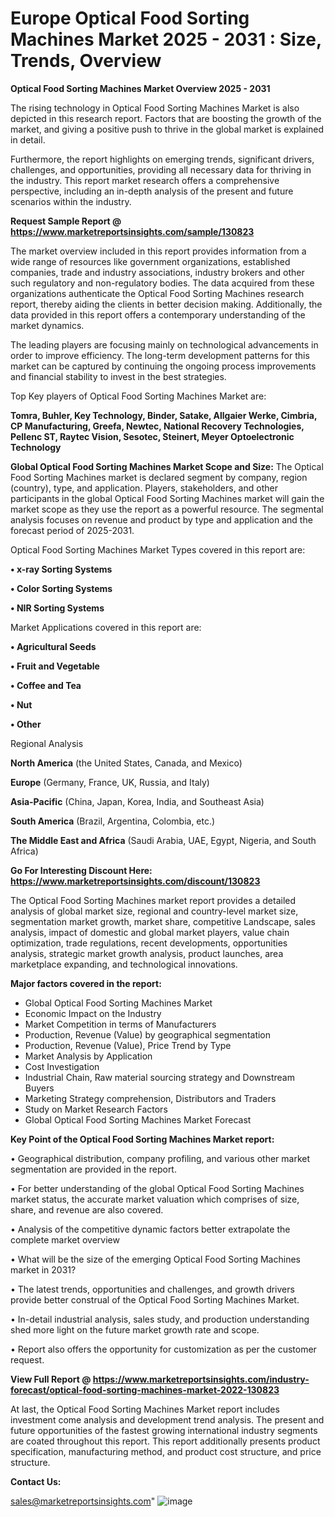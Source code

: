 # Europe Optical Food Sorting Machines Market 2025 - 2031 : Size, Trends, Overview

<Strong> Optical Food Sorting Machines Market Overview 2025 - 2031</strong>

The rising technology in Optical Food Sorting Machines Market is also depicted in this research report. Factors that are boosting the growth of the market, and giving a positive push to thrive in the global market is explained in detail.

Furthermore, the report highlights on emerging trends, significant drivers, challenges, and opportunities, providing all necessary data for thriving in the industry. This report market research offers a comprehensive perspective, including an in-depth analysis of the present and future scenarios within the industry.

<strong>Request Sample Report @ <a href=https://www.marketreportsinsights.com/sample/130823>https://www.marketreportsinsights.com/sample/130823</a></strong>

The market overview included in this report provides information from a wide range of resources like government organizations, established companies, trade and industry associations, industry brokers and other such regulatory and non-regulatory bodies. The data acquired from these organizations authenticate the Optical Food Sorting Machines research report, thereby aiding the clients in better decision making. Additionally, the data provided in this report offers a contemporary understanding of the market dynamics.

The leading players are focusing mainly on technological advancements in order to improve efficiency. The long-term development patterns for this market can be captured by continuing the ongoing process improvements and financial stability to invest in the best strategies.

Top Key players of Optical Food Sorting Machines Market are:

<strong>Tomra, Buhler, Key Technology, Binder, Satake, Allgaier Werke, Cimbria, CP Manufacturing, Greefa, Newtec, National Recovery Technologies, Pellenc ST, Raytec Vision, Sesotec, Steinert, Meyer Optoelectronic Technology</strong>

<strong><b>Global Optical Food Sorting Machines Market Scope and Size:</b></strong>
The Optical Food Sorting Machines market is declared segment by company, region (country), type, and application. Players, stakeholders, and other participants in the global Optical Food Sorting Machines market will gain the market scope as they use the report as a powerful resource. The segmental analysis focuses on revenue and product by type and application and the forecast period of 2025-2031.

Optical Food Sorting Machines Market Types covered in this report are:

<strong>• x-ray Sorting Systems

• Color Sorting Systems

• NIR Sorting Systems</strong>

Market Applications covered in this report are:

<strong>• Agricultural Seeds

• Fruit and Vegetable

• Coffee and Tea

• Nut

• Other</strong> 

Regional Analysis

<strong>North America</strong> (the United States, Canada, and Mexico)

<strong>Europe</strong> (Germany, France, UK, Russia, and Italy)

<strong>Asia-Pacific</strong> (China, Japan, Korea, India, and Southeast Asia)

<strong>South America</strong> (Brazil, Argentina, Colombia, etc.)

<strong>The Middle East and Africa</strong> (Saudi Arabia, UAE, Egypt, Nigeria, and South Africa)

<strong>Go For Interesting Discount Here: <a href=https://www.marketreportsinsights.com/discount/130823>https://www.marketreportsinsights.com/discount/130823</a></strong>

The Optical Food Sorting Machines market report provides a detailed analysis of global market size, regional and country-level market size, segmentation market growth, market share, competitive Landscape, sales analysis, impact of domestic and global market players, value chain optimization, trade regulations, recent developments, opportunities analysis, strategic market growth analysis, product launches, area marketplace expanding, and technological innovations.

<strong><b>Major factors covered in the report:</b></strong>
<ul>
  <li>Global Optical Food Sorting Machines Market </li>
  <li>Economic Impact on the Industry</li>
  <li>Market Competition in terms of Manufacturers</li>
  <li>Production, Revenue (Value) by geographical segmentation</li>
  <li>Production, Revenue (Value), Price Trend by Type</li>
  <li>Market Analysis by Application</li>
  <li>Cost Investigation</li>
  <li>Industrial Chain, Raw material sourcing strategy and Downstream Buyers</li>
  <li>Marketing Strategy comprehension, Distributors and Traders</li>
  <li>Study on Market Research Factors</li>
  <li>Global Optical Food Sorting Machines Market Forecast</li>
</ul>

<strong><b>Key Point of the Optical Food Sorting Machines Market report:</b></strong>

• Geographical distribution, company profiling, and various other market segmentation are provided in the report.

• For better understanding of the global Optical Food Sorting Machines market status, the accurate market valuation which comprises of size, share, and revenue are also covered.

• Analysis of the competitive dynamic factors better extrapolate the complete market overview

• What will be the size of the emerging Optical Food Sorting Machines market in 2031?

• The latest trends, opportunities and challenges, and growth drivers provide better construal of the Optical Food Sorting Machines Market.

• In-detail industrial analysis, sales study, and production understanding shed more light on the future market growth rate and scope.

• Report also offers the opportunity for customization as per the customer request.

<strong><b>View Full Report @ <a href=https://www.marketreportsinsights.com/industry-forecast/optical-food-sorting-machines-market-2022-130823>https://www.marketreportsinsights.com/industry-forecast/optical-food-sorting-machines-market-2022-130823</a></b></strong>


At last, the Optical Food Sorting Machines Market report includes investment come analysis and development trend analysis. The present and future opportunities of the fastest growing international industry segments are coated throughout this report. This report additionally presents product specification, manufacturing method, and product cost structure, and price structure.

<strong>Contact Us:</strong>

sales@marketreportsinsights.com"
![image](https://github.com/user-attachments/assets/9a673f8f-c900-46b6-bfef-94880a1fd3b4)
